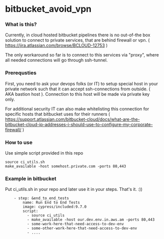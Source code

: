 # bitbucket_avoid_vpn

### What is this?
Currently, in cloud hosted bitbucket pipelines there is no out-of-the box solution to connect to private services,
that are behind firewall or vpn. ( https://jira.atlassian.com/browse/BCLOUD-12753 )

The only workaround so far is to connect to this services via "proxy", where all needed connections will go through ssh-tunnel.

### Prerequsties
First, you need to ask your devops folks (or IT) to setup special host in your private network such that it can accept ssh-connections from outside. ( AKA bastion host ).
Connection to this host will be made via private key only.

For additional security IT can also make whitelisting this connection for specific hosts that bitbucket uses for their runners ( https://support.atlassian.com/bitbucket-cloud/docs/what-are-the-bitbucket-cloud-ip-addresses-i-should-use-to-configure-my-corporate-firewall/ )


### How to use
Use simple script provided in this repo
```
source ci_utils.sh
make_available -host somehost.private.com -ports 80,443
```

### Example in bitbucket
Put ci_utils.sh in your repo and later use it in your steps. That's it. :))
```
    - step: &end_to_end_tests
        name: Run End to End Tests
        image: cypress/included:9.7.0
        script:
          - source ci_utils
          - make_available -host our.dev.env.in.aws.am -ports 80,443
          - some-work-here-that-need-access-to-dev-env
          - some-other-work-here-that-need-access-to-dev-env
          - ....
````

